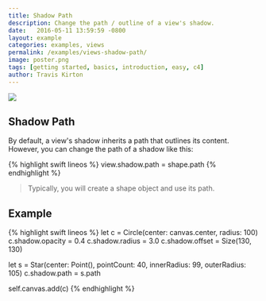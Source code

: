 ```yaml
---
title: Shadow Path
description: Change the path / outline of a view's shadow.
date:   2016-05-11 13:59:59 -0800
layout: example
categories: examples, views
permalink: /examples/views-shadow-path/
image: poster.png
tags: [getting started, basics, introduction, easy, c4]
author: Travis Kirton
---
```

![](shadow-path.png)

## Shadow Path
By default, a view's shadow inherits a path that outlines its content. However, you can change the path of a shadow like this:

{% highlight swift lineos %}
view.shadow.path = shape.path
{% endhighlight %}

> Typically, you will create a shape object and use its path.

## Example
{% highlight swift lineos %}
let c = Circle(center: canvas.center, radius: 100)
c.shadow.opacity = 0.4
c.shadow.radius = 3.0
c.shadow.offset = Size(130, 130)

let s = Star(center: Point(), pointCount: 40, innerRadius: 99, outerRadius: 105)
c.shadow.path = s.path

self.canvas.add(c)
{% endhighlight %}
